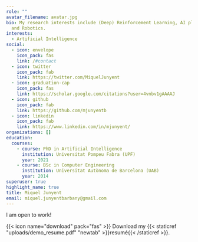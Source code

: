 ```yaml
---
role: ""
avatar_filename: avatar.jpg
bio: My research interests include (Deep) Reinforcement Learning, AI planning
  and Robotics.
interests:
  - Artificial Intelligence
social:
  - icon: envelope
    icon_pack: fas
    link: /#contact
  - icon: twitter
    icon_pack: fab
    link: https://twitter.com/MiquelJunyent
  - icon: graduation-cap
    icon_pack: fas
    link: https://scholar.google.com/citations?user=4vnbv1gAAAAJ
  - icon: github
    icon_pack: fab
    link: https://github.com/mjunyentb
  - icon: linkedin
    icon_pack: fab
    link: https://www.linkedin.com/in/mjunyent/
organizations: []
education:
  courses:
    - course: PhD in Artificial Intelligence
      institution: Universitat Pompeu Fabra (UPF)
      year: 2021
    - course: BSc in Computer Engineering
      institution: Universitat Autònoma de Barcelona (UAB)
      year: 2014
superuser: true
highlight_name: true
title: Miquel Junyent
email: miquel.junyentbarbany@gmail.com
---
```

I am open to work!

{{< icon name="download" pack="fas" >}} Download my {{< staticref "uploads/demo_resume.pdf" "newtab" >}}resumé{{< /staticref >}}.